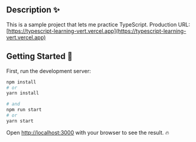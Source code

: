 ## Description ✨

This is a sample project that lets me practice TypeScript.
Production URL: [https://typescript-learning-vert.vercel.app](https://typescript-learning-vert.vercel.app)

## Getting Started 🚀

First, run the development server:

```bash
npm install
# or
yarn install

# and
npm run start
# or
yarn start
```

Open [http://localhost:3000](http://localhost:3000) with your browser to see the result. 🔥
